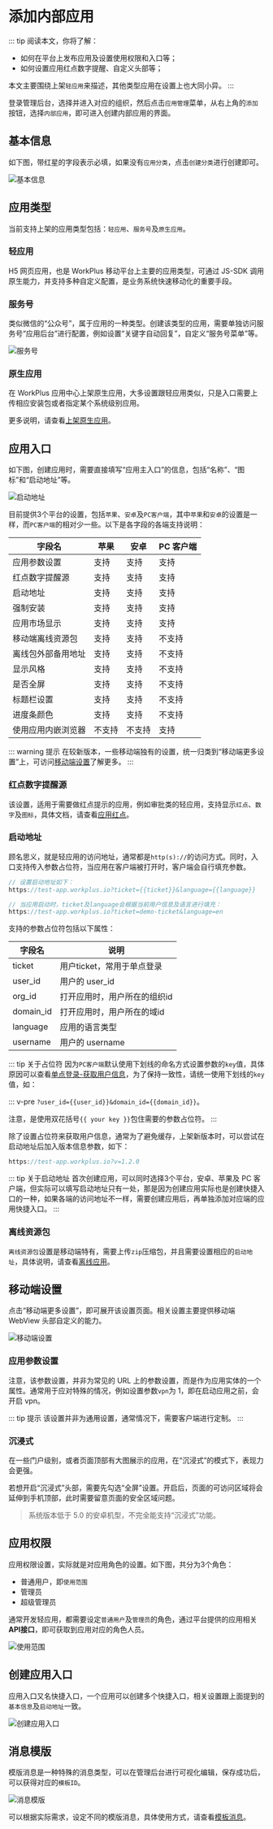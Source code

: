 # 添加内部应用

::: tip 阅读本文，你将了解：
* 如何在平台上发布应用及设置使用权限和入口等；
* 如何设置应用红点数字提醒、自定义头部等；

本文主要围绕上架`轻应用`来描述，其他类型应用在设置上也大同小异。
:::

登录管理后台，选择并进入对应的组织，然后点击`应用管理`菜单，从右上角的`添加`按钮，选择`内部应用`，即可进入创建内部应用的界面。

## 基本信息

如下图，带红星的字段表示必填，如果没有`应用分类`，点击`创建分类`进行创建即可。

![基本信息](/app/base1.png)

## 应用类型

当前支持上架的应用类型包括：`轻应用`、`服务号`及`原生应用`。
### 轻应用

H5 网页应用，也是 WorkPlus 移动平台上主要的应用类型，可通过 JS-SDK 调用原生能力，并支持多种自定义配置，是业务系统快速移动化的重要手段。

### 服务号

类似微信的“公众号”，属于应用的一种类型。创建该类型的应用，需要单独访问服务号“应用后台”进行配置，例如设置“关键字自动回复”，自定义“服务号菜单”等。

![服务号](/app/serverNo.png)

### 原生应用

在 WorkPlus 应用中心上架原生应用，大多设置跟轻应用类似，只是入口需要上传相应安装包或者指定某个系统级别应用。

更多说明，请查看[上架原生应用](/light-app/nativeApp.md)。

## 应用入口

如下图，创建应用时，需要直接填写“应用主入口”的信息，包括“名称”、“图标”和“启动地址”等。

![启动地址](/app/base2.png)

目前提供3个平台的设置，包括`苹果`、`安卓`及`PC客户端`，其中`苹果`和`安卓`的设置是一样，而`PC客户端`的相对少一些。以下是各字段的各端支持说明：

| 字段名 | 苹果 | 安卓 | PC 客户端 |
| - | - | - | - |
| 应用参数设置 | 支持 | 支持 | 支持 |
| 红点数字提醒源 | 支持 | 支持 | 支持 |
| 启动地址 | 支持 | 支持 | 支持 |
| 强制安装 | 支持 | 支持 | 支持 |
| 应用市场显示 | 支持 | 支持 | 支持 |
| 移动端离线资源包 | 支持 | 支持 | 不支持 |
| 离线包外部备用地址 | 支持 | 支持 | 不支持 |
| 显示风格 | 支持 | 支持 | 不支持 |
| 是否全屏 | 支持 | 支持 | 不支持 |
| 标题栏设置 | 支持 | 支持 | 不支持 |
| 进度条颜色 | 支持 | 支持 | 不支持 |
| 使用应用内嵌浏览器 | 不支持 | 不支持 | 支持 |

::: warning 提示
在较新版本，一些移动端独有的设置，统一归类到“移动端更多设置”上，可访问[移动端设置](/light-app/create.md#移动端设置)了解更多。
:::

### 红点数字提醒源

该设置，适用于需要做红点提示的应用，例如审批类的轻应用，支持显示`红点`、`数字`及`图标`，具体文档，请查看[应用红点](/light-app/notify.md)。

### 启动地址

顾名思义，就是轻应用的访问地址，通常都是`http(s)://`的访问方式。同时，入口支持传入参数占位符，当应用在客户端被打开时，客户端会自行填充参数。

```js
// 设置启动地址如下：
https://test-app.workplus.io?ticket={{ticket}}&language={{language}}

// 当应用启动时，ticket及language会根据当前用户信息及语言进行填充：
https://test-app.workplus.io?ticket=demo-ticket&language=en
```

支持的参数占位符包括以下属性：

| 字段名 | 说明 |
| - | - | 
| ticket | 用户ticket，常用于单点登录 | 
| user_id | 用户的 user_id | 
| org_id | 打开应用时，用户所在的组织id | 
| domain_id | 打开应用时，用户所在的域id |
| language | 应用的语言类型 |
| username | 用户的 username |  

::: tip 关于占位符
因为`PC客户端`默认使用下划线的命名方式设置参数的`key`值，具体原因可以查看[单点登录-获取用户信息](/light-app/sso.md#pc-客户端)，为了保持一致性，请统一使用下划线的`key`值，如：

::: v-pre
`?user_id={{user_id}}&domain_id={{domain_id}}`。

注意，是使用双花括号`{{ your key }}`包住需要的参数占位符。
:::

除了设置占位符来获取用户信息，通常为了避免缓存，上架新版本时，可以尝试在启动地址后加入版本信息参数，如下：

```js
https://test-app.workplus.io?v=1.2.0
```

::: tip 关于启动地址
首次创建应用，可以同时选择3个平台，安卓、苹果及 PC 客户端，但实际可以填写启动地址只有一处，那是因为创建应用实际也是创建快捷入口的一种，如果各端的访问地址不一样，需要创建应用后，再单独添加对应端的应用快捷入口。
:::

### 离线资源包

`离线资源包`设置是移动端特有，需要上传`zip`压缩包，并且需要设置相应的`启动地址`，具体说明，请查看[离线应用](/light-app/offline.md)。

## 移动端设置

点击“移动端更多设置”，即可展开该设置页面。相关设置主要提供移动端 WebView 头部自定义的能力。

![移动端设置](/app/mobile-more.png)

### 应用参数设置

注意，该参数设置，并非为常见的 URL 上的参数设置，而是作为应用实体的一个属性。通常用于应对特殊的情况，例如设置参数`vpn`为 1，即在启动应用之前，会开启 vpn。

::: tip 提示
该设置并非为通用设置，通常情况下，需要客户端进行定制。
:::

### 沉浸式

在一些门户级别，或者页面顶部有大图展示的应用，在“沉浸式”的模式下，表现力会更强。 

若想开启“沉浸式”头部，需要先勾选“全屏”设置。开启后，页面的可访问区域将会延伸到手机顶部，此时需要留意页面的安全区域问题。

> 系统版本低于 5.0 的安卓机型，不完全能支持“沉浸式”功能。

## 应用权限

应用权限设置，实际就是对应用角色的设置。如下图，共分为3个角色：

* 普通用户，即`使用范围`
* 管理员
* 超级管理员

通常开发轻应用，都需要设定`普通用户`及`管理员`的角色，通过平台提供的应用相关**API接口**，即可获取到应用对应的角色人员。

![使用范围](/app/base3.png)

## 创建应用入口

应用入口又名快捷入口，一个应用可以创建多个快捷入口，相关设置跟上面提到的`基本信息`及`启动地址`一致。

![创建应用入口](/app/base4.png)

## 消息模版

模版消息是一种特殊的消息类型，可以在管理后台进行可视化编辑，保存成功后，可以获得对应的`模板ID`。

![消息模版](/app/base5.png)

可以根据实际需求，设定不同的模版消息，具体使用方式，请查看[模板消息](/api/app/template.md)。

